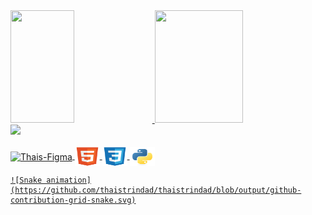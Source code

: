 
 <a href="https://github.com/thaistrindad">

 <img height="180em" width='45%' src="https://github-readme-stats.vercel.app/api?username=thaistrindad&show_icons=true&theme=radical"/>
 <img height="180em" width='53%' src="https://github-readme-stats.vercel.app/api/top-langs/?username=thaistrindad&layout=compact&theme=radical&border_radius=4.2"/>
 <img heigth='180em' width='45%' src= 'http://github-readme-streak-stats.herokuapp.com?user=thaistrindad&theme=radical&border_radius=4.2&locale=pt-         br&date_format=j%20M%5B%20Y%5D'/>
 
   <div>
    <div style="display: inline_block"><br>     
  <img align="center" alt="Thais-Figma" height="30" width="40" src="https://cdn.jsdelivr.net/gh/devicons/devicon/icons/figma/figma-original.svg">
  <img align="center" alt="Thais-HTML" height="30" width="40" src="https://raw.githubusercontent.com/devicons/devicon/master/icons/html5/html5-original.svg">
  <img align="center" alt="Thais-CSS" height="30" width="40" src="https://raw.githubusercontent.com/devicons/devicon/master/icons/css3/css3-original.svg">
  <img align="center" alt="Thais-Python" height="30" width="40" src="https://raw.githubusercontent.com/devicons/devicon/master/icons/python/python-original.svg">
  </div>
    
    ![Snake animation](https://github.com/thaistrindad/thaistrindad/blob/output/github-contribution-grid-snake.svg)
